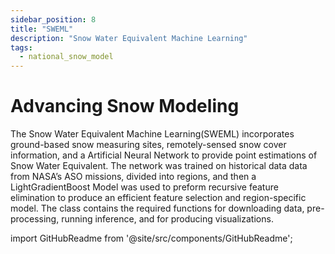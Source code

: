 ```yaml
---
sidebar_position: 8
title: "SWEML"
description: "Snow Water Equivalent Machine Learning"
tags:
  - national_snow_model
---
```


# Advancing Snow Modeling

The Snow Water Equivalent Machine Learning(SWEML) incorporates ground-based snow measuring sites, remotely-sensed snow cover information, and a Artificial Neural Network to provide point estimations of Snow Water Equivalent. The network was trained on historical data data from NASA’s ASO missions, divided into regions, and then a LightGradientBoost Model was used to preform recursive feature elimination to produce an efficient feature selection and region-specific model. The class contains the required functions for downloading data, pre-processing, running inference, and for producing visualizations.

import GitHubReadme from '@site/src/components/GitHubReadme';
 
<GitHubReadme username="CIROH-UA" repo="SWEML"/>
